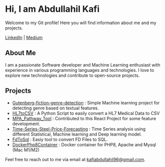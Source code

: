 # Hi, I am Abdullahil Kafi

Welcome to my Git profile! Here you will find information about me and my projects.


[LinkedIn](https://www.linkedin.com/in/your-username) | [Medium](https://kafiabdullahil96.medium.com/)

## About Me

I am a passionate Software developer and Machine Learning enthusiast with experience in various programming languages and technologies. I love to explore new technologies and contribute to open-source projects.

## Projects

- [Gutenberg-fiction-genre-detection](https://github.com/kafi350/Gutenberg-fiction-genre-detection) : Simple Machine learning project for detecting genre based on textual features. 
- [HL7toCSV](https://github.com/kafi350/HL7toCSV) : A Python Script to easily convert a HL7 Medical Data to CSV
- [MPA_Pathway_Tool](https://github.com/kafi350/MPA_Pathway_Tool) : Contributed to this React Project for some feature development.
- [Time-Series-Steel-Price-Forecasting](https://github.com/kafi350/Time-Series-Steel-Price-Forecasting) : Time Series analysis using different Statistical, Machine learning and Deep learning model.
- [FdToSql](https://github.com/kafi350/FdToSql) : Easiy tool to convert FD Files to SQL.
- [DockerPhp8Container](https://github.com/kafi350/DockerPhp8Container) : Docker container for PHP8, Apache and Mysql (Mac M1/M2)


Feel free to reach out to me via email at [kafiabdullahil96@gmail.com](mailto:kafiabdullahil96@gmail.com).

